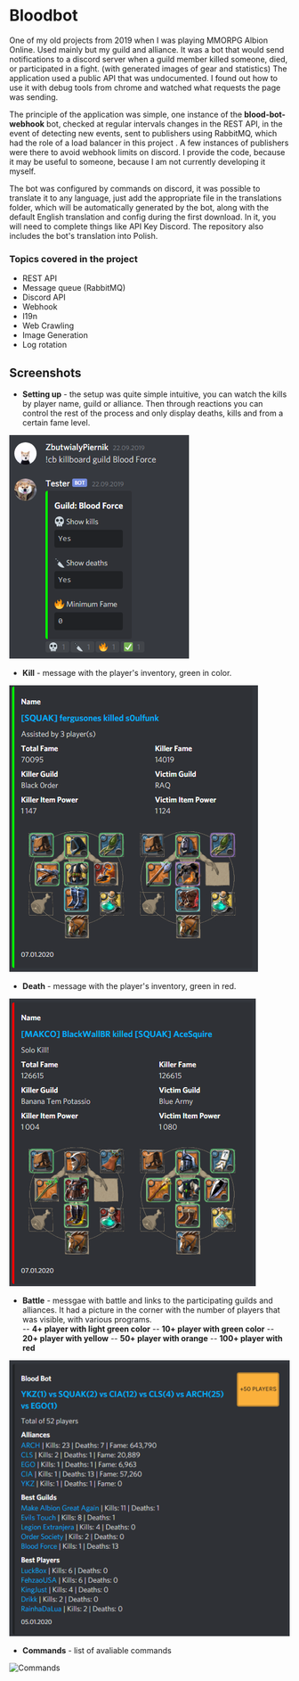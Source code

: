# Bloodbot

One of my old projects from 2019 when I was playing MMORPG Albion Online. Used mainly but my guild and alliance. It was a bot that would send notifications to a discord server when a guild member killed someone, died, or participated in a fight. (with generated images of gear and statistics) The application used a public API that was undocumented. I found out how to use it with debug tools from chrome and watched what requests the page was sending.

The principle of the application was simple, one instance of the **blood-bot-webhook** bot, checked at regular intervals changes in the REST API, in the event of detecting new events, sent to publishers using RabbitMQ, which had the role of a load balancer in this project . A few instances of publishers were there to avoid webhook limits on discord. I provide the code, because it may be useful to someone, because I am not currently developing it myself.

The bot was configured by commands on discord, it was possible to translate it to any language, just add the appropriate file in the translations folder, which will be automatically generated by the bot, along with the default English translation and config during the first download. In it, you will need to complete things like API Key Discord. The repository also includes the bot's translation into Polish.


### Topics covered in the project

  - REST API
  - Message queue (RabbitMQ)
  - Discord API
  - Webhook
  - I19n
  - Web Crawling
  - Image Generation
  - Log rotation

## Screenshots

- **Setting up** - the setup was quite simple intuitive, you can watch the kills by player name, guild or alliance. Then through reactions you can control the rest of the process and only display deaths, kills and from a certain fame level.

![Setting up](./screenshots/setting_up.PNG)

- **Kill** - message with the player's inventory, green in color.

![Kill](./screenshots/kill.PNG)

- **Death** - message with the player's inventory, green in red.

![Death](./screenshots/death.PNG)

- **Battle** - messgae with battle and links to the participating guilds and alliances. It had a picture in the corner with the number of players that was visible, with various programs.  
-- **4+ player with light green color**
-- **10+ player with green color**
-- **20+ player with yellow**
-- **50+ player with orange**
-- **100+ player with red**

![Battle](./screenshots/battle.PNG)

- **Commands** - list of avaliable commands

![Commands](./screenshots/commands.PNG)

